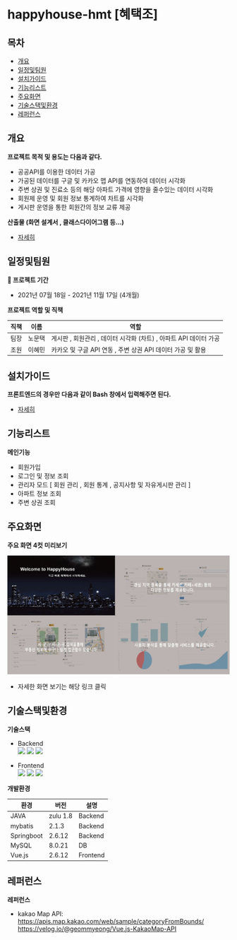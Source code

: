 # happyhouse-hmt [혜택조]
## 목차
  - [개요](#개요) 
  - [일정및팀원](#일정및팀원) 
  - [설치가이드](#설치가이드)
  - [기능리스트](#기능리스트)
  - [주요화면](#주요화면)
  - [기술스택및환경](#기술스택및환경)
  - [레퍼런스](#레퍼런스)

## 개요

**프로젝트 목적 및 용도는 다음과 같다.**
- 공공API를 이용한 데이터 가공
- 가공된 데이터를 구글 및 카카오 맵 API를 연동하여 데이터 시각화
- 주변 상권 및 진료소 등의 해당 아파트 가격에 영향을 줄수있는 데이터 시각화
- 회원제 운영 및 회원 정보 통계하여 차트를 시각화
- 게시판 운영을 통한 회원간의 정보 교류 제공

**산출물 (화면 설계서 , 클래스다이어그램 등...)**
- [자세히](https://github.com/tekies09/Happyhouse/tree/main/outputs)


## 일정및팀원
**📆 프로젝트 기간**
- 2021년 07월 18일 - 2021년 11월 17일 (4개월)

**프로젝트 역할 및 직책**

|직책|이름|역할|
|------|---|---|
|팀장|노문택|게시판 , 회원관리 , 데이터 시각화 (차트) , 아파트 API 데이터 가공 |
|조원|이혜민|카카오 및 구글 API 연동 , 주변 상권 API 데이터 가공 및 활용 |

## 설치가이드
**프론트엔드의 경우만 다음과 같이 Bash 창에서 입력해주면 된다.**
- [자세히](https://github.com/tekies09/Happyhouse/tree/main/frontend)

## 기능리스트
**메인기능**
- 회원가입 
- 로그인 및 정보 조회
- 관리자 모드 [ 회원 관리 , 회원 통계 , 공지사항  및 자유게시판 관리 ]
- 아파트 정보 조회
- 주변 상권 조회

## 주요화면
**주요 화면 4컷 미리보기**  
  
![캡처](https://github.com/tekies09/Happyhouse/blob/main/img/result.JPG)

- 자세한 화면 보기는 해당 링크 클릭

## 기술스택및환경

**기술스택**

- Backend  
<img src="https://img.shields.io/badge/JAVA-007396?style=for-the-badge&logo=java&logoColor=white">  <img src="https://img.shields.io/badge/Spring-6DB33F?style=for-the-badge&logo=Spring&logoColor=white"> <img src="https://img.shields.io/badge/mysql-4479A1?style=for-the-badge&logo=mysql&logoColor=white">  

- Frontend  
<img src="https://img.shields.io/badge/bootstrap-7952B3?style=for-the-badge&logo=bootstrap&logoColor=white"> <img src="https://img.shields.io/badge/vue.js-4FC08D?style=for-the-badge&logo=vue.js&logoColor=white"> <img src="https://img.shields.io/badge/javascript-F7DF1E?style=for-the-badge&logo=javascript&logoColor=black">  

**개발환경**

|환경|버전|설명|
|------|---|---|
| JAVA | zulu 1.8 | Backend |
| mybatis | 2.1.3 | Backend |
| Springboot | 2.6.12 | Backend |
| MySQL | 8.0.21 | DB |
| Vue.js | 2.6.12 | Frontend |

## 레퍼런스
**레퍼런스**
- kakao Map API: https://apis.map.kakao.com/web/sample/categoryFromBounds/ https://velog.io/@geommyeong/Vue.js-KakaoMap-API


